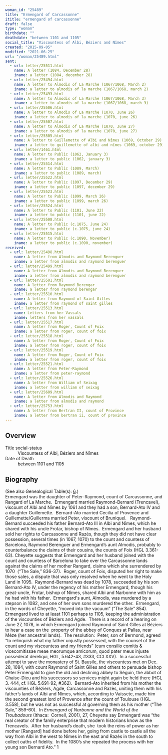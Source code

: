 ```yaml
---
woman_id: "25489"
title: "Ermengard of Carcassonne"
ititle: "ermengard of carcassonne"
draft: false
type: "woman"
birthdate: ""
deathdate: "between 1101 and 1105"
social_title: "Viscountess of Albi, Béziers and Nîmes"
created: "2015-09-05"
modified: "2021-06-25"
url: "/woman/25489.html"
sent:
  - url: letter/25511.html
    name: A letter (1084, December 28)
    iname: a letter (1084, december 28)
  - url: letter/25494.html
    name: A letter to Almodis of La Marche (1067/1068, March 2)
    iname: a letter to almodis of la marche (1067/1068, march 2)
  - url: letter/25493.html
    name: A letter to Almodis of La Marche (1067/1068, March 3)
    iname: a letter to almodis of la marche (1067/1068, march 3)
  - url: letter/25506.html
    name: A letter to Almodis of La Marche (1070, June 26)
    iname: a letter to almodis of la marche (1070, june 26)
  - url: letter/25507.html
    name: A letter to Almodis of La Marche (1070, June 27)
    iname: a letter to almodis of la marche (1070, june 27)
  - url: letter/25505.html
    name: A letter to Guillemette of Albi and Nîmes (1069, October 29)
    iname: a letter to guillemette of albi and nîmes (1069, october 29)
  - url: letter/1461.html
    name: A letter to Public (1062, January 3)
    iname: a letter to public (1062, january 3)
  - url: letter/25514.html
    name: A letter to Public (1089, March)
    iname: a letter to public (1089, march)
  - url: letter/25522.html
    name: A letter to Public (1097, December 29)
    iname: a letter to public (1097, december 29)
  - url: letter/25523.html
    name: A letter to Public (1099, March 26)
    iname: a letter to public (1099, march 26)
  - url: letter/25524.html
    name: A letter to Public (1101, June 22)
    iname: a letter to public (1101, june 22)
  - url: letter/25508.html
    name: A letter to Public (c.1075, June 24)
    iname: a letter to public (c.1075, june 24)
  - url: letter/25515.html
    name: A letter to Public (c.1090, November)
    iname: a letter to public (c.1090, november)
received:
  - url: letter/25498.html
    name: A letter from Almodis and Raymond Berenguer
    iname: a letter from almodis and raymond berenguer
  - url: letter/25499.html
    name: A letter from Almodis and Raymond Berenguer
    iname: a letter from almodis and raymond berenguer
  - url: letter/25501.html
    name: A letter from Raymond Berengar
    iname: a letter from raymond berengar
  - url: letter/25510.html
    name: A letter from Raymond of Saint Gilles
    iname: a letter from raymond of saint gilles
  - url: letter/25513.html
    name: Letters from her Vassals
    iname: letters from her vassals
  - url: letter/25517.html
    name: A letter from Roger, Count of Foix
    iname: a letter from roger, count of foix
  - url: letter/25518.html
    name: A letter from Roger, Count of Foix
    iname: a letter from roger, count of foix
  - url: letter/25519.html
    name: A letter from Roger, Count of Foix
    iname: a letter from roger, count of foix
  - url: letter/25521.html
    name: A letter from Peter-Raymond
    iname: a letter from peter-raymond
  - url: letter/25526.html
    name: A letter from William of Seixag
    iname: a letter from william of seixag
  - url: letter/25609.html
    name: A letter from Almodis and Raymond
    iname: a letter from almodis and raymond
  - url: letter/25753.html
    name: A letter from Bertran II, count of Province
    iname: a letter from bertran ii, count of province
---
```

<h2 class="mt-4">Overview</h2><dt>Title social-status</dt><dd>Viscountess of Albi, Béziers and Nîmes</dd><dt>Date of Death</dt><dd>between 1101 and 1105</dd><h2 class="mt-4">Biography</h2><p>(See also Genealogical Table(s): <a href="/content/genealogy-bernard#n25489">6</a>.)<br>
Ermengard was the daughter of Peter-Raymond, count of Carcassonne, and Rangard of La Marche.&nbsp; Ermengard married Raymond-Bernard (Trencavel), viscount of Albi and Nîmes by 1061 and they had a son, Bernard-Ato IV and a daughter Guillemette.&nbsp; Bernard-Ato married Cecilia of Provence and Guillemette/Guillerma married Peter, viscount of Bruniquel.&nbsp; &nbsp;Raymond-Bernard succeeded his father Bernard-Ato III in Albi and Nîmes, which he shared with his uncle Frotar, bishop of Nîmes.&nbsp; Ermengard and her husband sold her rights to Carcassonne and Razès, though they did not have clear possession, several times (in 1067, 1070) to the count and countess of Barcelona, Raymond Berenguer and Ermengard’s aunt Almodis, probably to counterbalance the claims of their cousins, the counts of Foix (HGL 3.361-63). Cheyette suggests that Ermengard and her husband joined with the count and countess of Barcelona to take over the Carcassonne lands against the claims of her mother Rangard, claims which she surrendered by 1070&nbsp; (“The Sale,” 836-37).&nbsp; Roger, count of Foix, disputed her right to make those sales, a dispute that was only resolved when he went to the Holy Land in 1095.&nbsp; Raymond-Bernard was dead by 1078, succeeded by his son Bernard-Ato IV, under the regency of his mother Ermengard, though his great-uncle, Frotar, bishop of Nîmes, shared Albi and Narbonne with him as he had with his father. &nbsp;Ermengard's aunt, Almodis, was murdered by a stepson in 1082, and one of her own sons murdered the other.&nbsp; Ermengard, in the words of Cheyette, “moved into the vacuum” (“The Sale” 854).&nbsp; Ermengard lived to at least 1101 perhaps to 1105, keeping the administration of the viscounties of Bèziers and Agde.&nbsp; There is a record of a hearing on June 27, 1078, in which Ermengard joined Raymond of Saint Gilles at Béziers to hear a case on the&nbsp; property of the abbey of Conques at Pallas, near Mèze (her ancestral lands).&nbsp; The resolution:&nbsp; Peter, son of Bermond, agreed&nbsp; “to relinquish what my father unjustly possessed, with the counsel of the count and my viscountess and my friends” (cum consilio comitis &amp; vicecomitissae meae meorumque amicorum, quod pater meus injuste possederat dereliqui, HGL, 5.642-43, #333, CCLXXV). &nbsp;In a successful attempt to save the monastery of St. Bausile, the viscountess met on Dec. 28, 1084, with count Raymond of Saint Gilles and others to persuade bishop Peter Ermengald to give the old and declining abbey to Séguin, the abbot of Chaise-Dieu and his successors so services might again be held there (HGL 3. 444, cf. HGL 5.691-92, #362). &nbsp;Bernard-Ato inherited from his mother the viscounties of Béziers, Agde, Carcassonne and Razès, uniting them with his father’s lands of Albi and Nîmes, which, according to Vaissete, made him the second greatest lord of Provence after the count of Toulouse (HGL 3.558), but he was not as successful at governing them as his mother (“The Sale,” 859-60).&nbsp; In <i>Ermengard of Narbonne and the World of the Troubadours</i> (Ithaca:&nbsp; Cornell, 2001), 27, Cheyette say Ermengard was “the real creator of the family enterprise that modern historians know as the Trencavels.&nbsp; After her husband’s death, she &nbsp;took the reins of power as her mother [Rangard] had done before her, going from castle to castle all the way from Albi in the west to Nîmes in the east and Razès in the south to collect oaths of fidelity.&nbsp; In the 1080’s she repeated the process with her young son Bernard Ato.” 1&nbsp; &nbsp; &nbsp;</p>